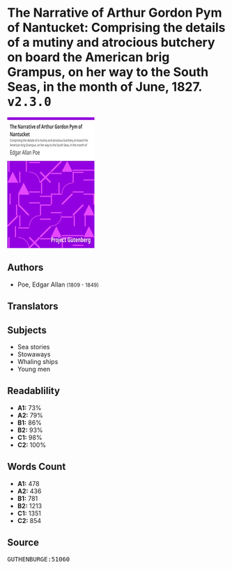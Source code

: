 # The Narrative of Arthur Gordon Pym of Nantucket: Comprising the details of a mutiny and atrocious butchery on board the American brig Grampus, on her way to the South Seas, in the month of June, 1827. <kbd>v2.3.0</kbd>

![](./cover.medium.jpg "")

## Authors


 - Poe, Edgar Allan <small>(1809 - 1849)</small>

## Translators



## Subjects


 - Sea stories
 - Stowaways
 - Whaling ships
 - Young men

## Readablility


 - **A1:** 73%
 - **A2:** 79%
 - **B1:** 86%
 - **B2:** 93%
 - **C1:** 98%
 - **C2:** 100%

## Words Count


 - **A1:** 478
 - **A2:** 436
 - **B1:** 781
 - **B2:** 1213
 - **C1:** 1351
 - **C2:** 854

## Source


<kbd>GUTHENBURGE:51060</kbd>
